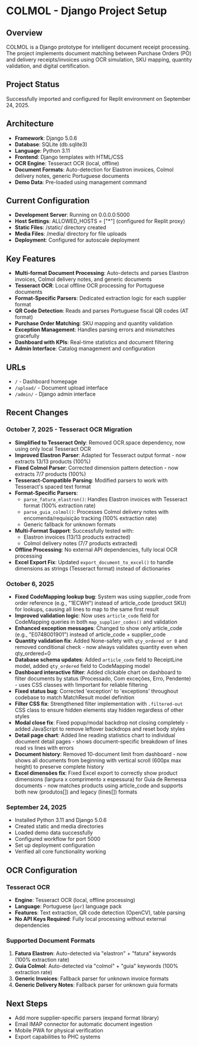 # COLMOL - Django Project Setup

## Overview
COLMOL is a Django prototype for intelligent document receipt processing. The project implements document matching between Purchase Orders (PO) and delivery receipts/invoices using OCR simulation, SKU mapping, quantity validation, and digital certification.

## Project Status
Successfully imported and configured for Replit environment on September 24, 2025.

## Architecture
- **Framework**: Django 5.0.6
- **Database**: SQLite (db.sqlite3)
- **Language**: Python 3.11
- **Frontend**: Django templates with HTML/CSS
- **OCR Engine**: Tesseract OCR (local, offline)
- **Document Formats**: Auto-detection for Elastron invoices, Colmol delivery notes, generic Portuguese documents
- **Demo Data**: Pre-loaded using management command

## Current Configuration
- **Development Server**: Running on 0.0.0.0:5000
- **Host Settings**: ALLOWED_HOSTS = ["*"] (configured for Replit proxy)
- **Static Files**: /static/ directory created
- **Media Files**: /media/ directory for file uploads
- **Deployment**: Configured for autoscale deployment

## Key Features
- **Multi-format Document Processing**: Auto-detects and parses Elastron invoices, Colmol delivery notes, and generic documents
- **Tesseract OCR**: Local offline OCR processing for Portuguese documents
- **Format-Specific Parsers**: Dedicated extraction logic for each supplier format
- **QR Code Detection**: Reads and parses Portuguese fiscal QR codes (AT format)
- **Purchase Order Matching**: SKU mapping and quantity validation
- **Exception Management**: Handles parsing errors and mismatches gracefully
- **Dashboard with KPIs**: Real-time statistics and document filtering
- **Admin Interface**: Catalog management and configuration

## URLs
- `/` - Dashboard homepage
- `/upload/` - Document upload interface  
- `/admin/` - Django admin interface

## Recent Changes

### October 7, 2025 - Tesseract OCR Migration
- **Simplified to Tesseract Only**: Removed OCR.space dependency, now using only local Tesseract OCR
- **Improved Elastron Parser**: Adapted for Tesseract output format - now extracts 13/13 products (100%)
- **Fixed Colmol Parser**: Corrected dimension pattern detection - now extracts 7/7 products (100%)
- **Tesseract-Compatible Parsing**: Modified parsers to work with Tesseract's spaced text format
- **Format-Specific Parsers**: 
  - `parse_fatura_elastron()`: Handles Elastron invoices with Tesseract format (100% extraction rate)
  - `parse_guia_colmol()`: Processes Colmol delivery notes with encomenda/requisição tracking (100% extraction rate)
  - Generic fallback for unknown formats
- **Multi-Format Support**: Successfully tested with:
  - Elastron invoices (13/13 products extracted)
  - Colmol delivery notes (7/7 products extracted)
- **Offline Processing**: No external API dependencies, fully local OCR processing
- **Excel Export Fix**: Updated `export_document_to_excel()` to handle dimensions as strings (Tesseract format) instead of dictionaries

### October 6, 2025
- **Fixed CodeMapping lookup bug**: System was using supplier_code from order reference (e.g., "1ECWH") instead of article_code (product SKU) for lookups, causing all lines to map to the same first result
- **Improved validation logic**: Now uses `article_code` field for CodeMapping queries in both `map_supplier_codes()` and validation
- **Enhanced exception messages**: Changed to show only article_code (e.g., "E0748001901") instead of article_code + supplier_code
- **Quantity validation fix**: Added None-safety with `qty_ordered or 0` and removed conditional check - now always validates quantity even when qty_ordered=0
- **Database schema updates**: Added `article_code` field to ReceiptLine model, added `qty_ordered` field to CodeMapping model
- **Dashboard interactive filter**: Added clickable chart on dashboard to filter documents by status (Processado, Com exceções, Erro, Pendente) - uses CSS classes with !important for reliable filtering
- **Fixed status bug**: Corrected 'exception' to 'exceptions' throughout codebase to match MatchResult model definition
- **Filter CSS fix**: Strengthened filter implementation with `.filtered-out` CSS class to ensure hidden elements stay hidden regardless of other styles
- **Modal close fix**: Fixed popup/modal backdrop not closing completely - added JavaScript to remove leftover backdrops and reset body styles
- **Detail page chart**: Added line reading statistics chart to individual document detail pages - shows document-specific breakdown of lines read vs lines with errors
- **Document history**: Removed 10-document limit from dashboard - now shows all documents from beginning with vertical scroll (600px max height) to preserve complete history
- **Excel dimensões fix**: Fixed Excel export to correctly show product dimensions (largura x comprimento x espessura) for Guia de Remessa documents - now matches products using article_code and supports both new (produtos[]) and legacy (lines[]) formats

### September 24, 2025
- Installed Python 3.11 and Django 5.0.6
- Created static and media directories
- Loaded demo data successfully
- Configured workflow for port 5000
- Set up deployment configuration
- Verified all core functionality working

## OCR Configuration

### Tesseract OCR
- **Engine**: Tesseract OCR (local, offline processing)
- **Language**: Portuguese (`por`) language pack
- **Features**: Text extraction, QR code detection (OpenCV), table parsing
- **No API Keys Required**: Fully local processing without external dependencies

### Supported Document Formats
1. **Fatura Elastron**: Auto-detected via "elastron" + "fatura" keywords (100% extraction rate)
2. **Guia Colmol**: Auto-detected via "colmol" + "guia" keywords (100% extraction rate)
3. **Generic Invoices**: Fallback parser for unknown invoice formats
4. **Generic Delivery Notes**: Fallback parser for unknown guia formats

## Next Steps
- Add more supplier-specific parsers (expand format library)
- Email IMAP connector for automatic document ingestion
- Mobile PWA for physical verification
- Export capabilities to PHC systems